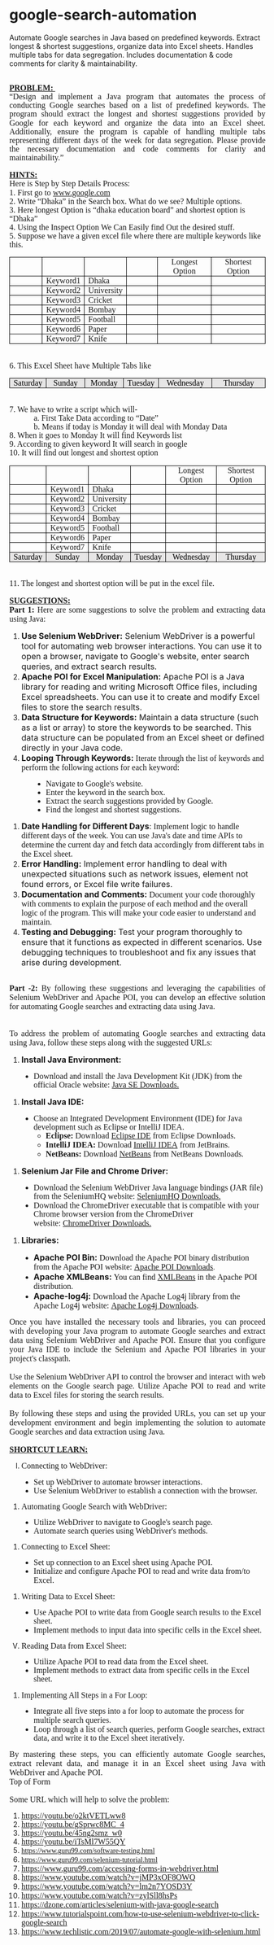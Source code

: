 # google-search-automation
Automate Google searches in Java based on predefined keywords. Extract longest &amp; shortest suggestions, organize data into Excel sheets. Handles multiple tabs for data segregation. Includes documentation &amp; code comments for clarity &amp; maintainability.

<p style='margin-top:0in;margin-right:0in;margin-bottom:0in;margin-left:0in;font-size:11.0pt;font-family:"Calibri",sans-serif;'><span style='font-size:16px;line-height:107%;font-family:"Times New Roman",serif;'>&nbsp;</span></p>
<p style='margin-top:0in;margin-right:0in;margin-bottom:0in;margin-left:0in;font-size:11.0pt;font-family:"Calibri",sans-serif;'><strong><u><span style='font-size:16px;line-height:107%;font-family:"Times New Roman",serif;'>PROBLEM:&nbsp;</span></u></strong></p>
<p style='margin-top:0in;margin-right:0in;margin-bottom:0in;margin-left:0in;font-size:11.0pt;font-family:"Calibri",sans-serif;text-align:justify;'><span style='font-size:16px;line-height:107%;font-family:"Times New Roman",serif;'>&ldquo;Design and implement a Java program that automates the process of conducting Google searches based on a list of predefined keywords. The program should extract the longest and shortest suggestions provided by Google for each keyword and organize the data into an Excel sheet. Additionally, ensure the program is capable of handling multiple tabs representing different days of the week for data segregation. Please provide the necessary documentation and code comments for clarity and maintainability.&rdquo;</span></p>
<p style='margin-top:0in;margin-right:0in;margin-bottom:0in;margin-left:0in;font-size:11.0pt;font-family:"Calibri",sans-serif;'><span style='font-size:16px;line-height:107%;font-family:"Times New Roman",serif;'>&nbsp;</span></p>
<p style='margin-top:0in;margin-right:0in;margin-bottom:0in;margin-left:0in;font-size:11.0pt;font-family:"Calibri",sans-serif;'><strong><u><span style='font-size:16px;line-height:107%;font-family:"Times New Roman",serif;'>HINTS:</span></u></strong></p>
<p style='margin-top:0in;margin-right:0in;margin-bottom:0in;margin-left:0in;font-size:11.0pt;font-family:"Calibri",sans-serif;'><span style='font-size:16px;line-height:107%;font-family:"Times New Roman",serif;'>Here is Step by Step Details Process:&nbsp;</span></p>
<p style='margin-top:0in;margin-right:0in;margin-bottom:0in;margin-left:0in;font-size:11.0pt;font-family:"Calibri",sans-serif;'><span style='font-size:16px;line-height:107%;font-family:"Times New Roman",serif;'>1. First go to&nbsp;</span><a href="http://www.google.com"><span style='font-size:16px;line-height:107%;font-family:"Times New Roman",serif;'>www.google.com</span></a><span style='font-size:16px;line-height:107%;font-family:"Times New Roman",serif;'>&nbsp;</span></p>
<p style='margin-top:0in;margin-right:0in;margin-bottom:0in;margin-left:0in;font-size:11.0pt;font-family:"Calibri",sans-serif;'><span style='font-size:16px;line-height:107%;font-family:"Times New Roman",serif;'>2. Write &ldquo;Dhaka&rdquo; in the Search box. What do we see? Multiple options.</span></p>
<p style='margin-top:0in;margin-right:0in;margin-bottom:0in;margin-left:0in;font-size:11.0pt;font-family:"Calibri",sans-serif;'><span style='font-size:16px;line-height:107%;font-family:"Times New Roman",serif;'>3. Here longest Option is &ldquo;dhaka education board&rdquo; and shortest option is &ldquo;Dhaka&rdquo;</span></p>
<p style='margin-top:0in;margin-right:0in;margin-bottom:0in;margin-left:0in;font-size:11.0pt;font-family:"Calibri",sans-serif;'><span style='font-size:16px;line-height:107%;font-family:"Times New Roman",serif;'>4. Using the Inspect Option We Can Easily find Out the desired stuff.&nbsp;</span></p>
<p style='margin-top:0in;margin-right:0in;margin-bottom:0in;margin-left:0in;font-size:11.0pt;font-family:"Calibri",sans-serif;'><span style='font-size:16px;line-height:107%;font-family:"Times New Roman",serif;'>5. Suppose we have a given excel file where there are multiple keywords like this.&nbsp;</span></p>
<table style="width:100.0%;border-collapse:collapse;border:none;">
    <tbody>
        <tr>
            <td style="width:13.38%;border:solid windowtext 1.0pt;padding:0in 5.4pt 0in 5.4pt;">
                <p style='margin-top:0in;margin-right:0in;margin-bottom:0in;margin-left:0in;font-size:11.0pt;font-family:"Calibri",sans-serif;line-height:normal;'><span style='font-size:16px;font-family:"Times New Roman",serif;'>&nbsp;</span></p>
            </td>
            <td style="width:15.38%;border:solid windowtext 1.0pt;border-left:  none;padding:0in 5.4pt 0in 5.4pt;">
                <p style='margin-top:0in;margin-right:0in;margin-bottom:0in;margin-left:0in;font-size:11.0pt;font-family:"Calibri",sans-serif;line-height:normal;'><span style='font-size:16px;font-family:"Times New Roman",serif;'>&nbsp;</span></p>
            </td>
            <td style="width:15.38%;border:solid windowtext 1.0pt;border-left:  none;padding:0in 5.4pt 0in 5.4pt;">
                <p style='margin-top:0in;margin-right:0in;margin-bottom:0in;margin-left:0in;font-size:11.0pt;font-family:"Calibri",sans-serif;line-height:normal;'><span style='font-size:16px;font-family:"Times New Roman",serif;'>&nbsp;</span></p>
            </td>
            <td style="width:12.76%;border:solid windowtext 1.0pt;border-left:  none;padding:0in 5.4pt 0in 5.4pt;">
                <p style='margin-top:0in;margin-right:0in;margin-bottom:0in;margin-left:0in;font-size:11.0pt;font-family:"Calibri",sans-serif;line-height:normal;'><span style='font-size:16px;font-family:"Times New Roman",serif;'>&nbsp;</span></p>
            </td>
            <td style="width:21.46%;border:solid windowtext 1.0pt;border-left:  none;padding:0in 5.4pt 0in 5.4pt;">
                <p style='margin-top:0in;margin-right:0in;margin-bottom:0in;margin-left:0in;font-size:11.0pt;font-family:"Calibri",sans-serif;text-align:center;line-height:normal;'><span style='font-size:16px;font-family:"Times New Roman",serif;'>Longest Option</span></p>
            </td>
            <td style="width:21.64%;border:solid windowtext 1.0pt;border-left:  none;padding:0in 5.4pt 0in 5.4pt;">
                <p style='margin-top:0in;margin-right:0in;margin-bottom:0in;margin-left:0in;font-size:11.0pt;font-family:"Calibri",sans-serif;text-align:center;line-height:normal;'><span style='font-size:16px;font-family:"Times New Roman",serif;'>Shortest Option</span></p>
            </td>
        </tr>
        <tr>
            <td style="width:13.38%;border:solid windowtext 1.0pt;border-top:  none;padding:0in 5.4pt 0in 5.4pt;">
                <p style='margin-top:0in;margin-right:0in;margin-bottom:0in;margin-left:0in;font-size:11.0pt;font-family:"Calibri",sans-serif;line-height:normal;'><span style='font-size:16px;font-family:"Times New Roman",serif;'>&nbsp;</span></p>
            </td>
            <td style="width:15.38%;border-top:none;border-left:none;border-bottom:solid windowtext 1.0pt;border-right:solid windowtext 1.0pt;padding:0in 5.4pt 0in 5.4pt;">
                <p style='margin-top:0in;margin-right:0in;margin-bottom:0in;margin-left:0in;font-size:11.0pt;font-family:"Calibri",sans-serif;line-height:normal;'><span style='font-size:16px;font-family:"Times New Roman",serif;'>Keyword1</span></p>
            </td>
            <td style="width:15.38%;border-top:none;border-left:none;border-bottom:solid windowtext 1.0pt;border-right:solid windowtext 1.0pt;padding:0in 5.4pt 0in 5.4pt;">
                <p style='margin-top:0in;margin-right:0in;margin-bottom:0in;margin-left:0in;font-size:11.0pt;font-family:"Calibri",sans-serif;line-height:normal;'><span style='font-size:16px;font-family:"Times New Roman",serif;'>Dhaka</span></p>
            </td>
            <td style="width:12.76%;border-top:none;border-left:none;border-bottom:solid windowtext 1.0pt;border-right:solid windowtext 1.0pt;padding:0in 5.4pt 0in 5.4pt;">
                <p style='margin-top:0in;margin-right:0in;margin-bottom:0in;margin-left:0in;font-size:11.0pt;font-family:"Calibri",sans-serif;line-height:normal;'><span style='font-size:16px;font-family:"Times New Roman",serif;'>&nbsp;</span></p>
            </td>
            <td style="width:21.46%;border-top:none;border-left:none;border-bottom:solid windowtext 1.0pt;border-right:solid windowtext 1.0pt;padding:0in 5.4pt 0in 5.4pt;">
                <p style='margin-top:0in;margin-right:0in;margin-bottom:0in;margin-left:0in;font-size:11.0pt;font-family:"Calibri",sans-serif;line-height:normal;'><span style='font-size:16px;font-family:"Times New Roman",serif;'>&nbsp;</span></p>
            </td>
            <td style="width:21.64%;border-top:none;border-left:none;border-bottom:solid windowtext 1.0pt;border-right:solid windowtext 1.0pt;padding:0in 5.4pt 0in 5.4pt;">
                <p style='margin-top:0in;margin-right:0in;margin-bottom:0in;margin-left:0in;font-size:11.0pt;font-family:"Calibri",sans-serif;line-height:normal;'><span style='font-size:16px;font-family:"Times New Roman",serif;'>&nbsp;</span></p>
            </td>
        </tr>
        <tr>
            <td style="width:13.38%;border:solid windowtext 1.0pt;border-top:  none;padding:0in 5.4pt 0in 5.4pt;">
                <p style='margin-top:0in;margin-right:0in;margin-bottom:0in;margin-left:0in;font-size:11.0pt;font-family:"Calibri",sans-serif;line-height:normal;'><span style='font-size:16px;font-family:"Times New Roman",serif;'>&nbsp;</span></p>
            </td>
            <td style="width:15.38%;border-top:none;border-left:none;border-bottom:solid windowtext 1.0pt;border-right:solid windowtext 1.0pt;padding:0in 5.4pt 0in 5.4pt;">
                <p style='margin-top:0in;margin-right:0in;margin-bottom:0in;margin-left:0in;font-size:11.0pt;font-family:"Calibri",sans-serif;line-height:normal;'><span style='font-size:16px;font-family:"Times New Roman",serif;'>Keyword2</span></p>
            </td>
            <td style="width:15.38%;border-top:none;border-left:none;border-bottom:solid windowtext 1.0pt;border-right:solid windowtext 1.0pt;padding:0in 5.4pt 0in 5.4pt;">
                <p style='margin-top:0in;margin-right:0in;margin-bottom:0in;margin-left:0in;font-size:11.0pt;font-family:"Calibri",sans-serif;line-height:normal;'><span style='font-size:16px;font-family:"Times New Roman",serif;'>University</span></p>
            </td>
            <td style="width:12.76%;border-top:none;border-left:none;border-bottom:solid windowtext 1.0pt;border-right:solid windowtext 1.0pt;padding:0in 5.4pt 0in 5.4pt;">
                <p style='margin-top:0in;margin-right:0in;margin-bottom:0in;margin-left:0in;font-size:11.0pt;font-family:"Calibri",sans-serif;line-height:normal;'><span style='font-size:16px;font-family:"Times New Roman",serif;'>&nbsp;</span></p>
            </td>
            <td style="width:21.46%;border-top:none;border-left:none;border-bottom:solid windowtext 1.0pt;border-right:solid windowtext 1.0pt;padding:0in 5.4pt 0in 5.4pt;">
                <p style='margin-top:0in;margin-right:0in;margin-bottom:0in;margin-left:0in;font-size:11.0pt;font-family:"Calibri",sans-serif;line-height:normal;'><span style='font-size:16px;font-family:"Times New Roman",serif;'>&nbsp;</span></p>
            </td>
            <td style="width:21.64%;border-top:none;border-left:none;border-bottom:solid windowtext 1.0pt;border-right:solid windowtext 1.0pt;padding:0in 5.4pt 0in 5.4pt;">
                <p style='margin-top:0in;margin-right:0in;margin-bottom:0in;margin-left:0in;font-size:11.0pt;font-family:"Calibri",sans-serif;line-height:normal;'><span style='font-size:16px;font-family:"Times New Roman",serif;'>&nbsp;</span></p>
            </td>
        </tr>
        <tr>
            <td style="width:13.38%;border:solid windowtext 1.0pt;border-top:  none;padding:0in 5.4pt 0in 5.4pt;">
                <p style='margin-top:0in;margin-right:0in;margin-bottom:0in;margin-left:0in;font-size:11.0pt;font-family:"Calibri",sans-serif;line-height:normal;'><span style='font-size:16px;font-family:"Times New Roman",serif;'>&nbsp;</span></p>
            </td>
            <td style="width:15.38%;border-top:none;border-left:none;border-bottom:solid windowtext 1.0pt;border-right:solid windowtext 1.0pt;padding:0in 5.4pt 0in 5.4pt;">
                <p style='margin-top:0in;margin-right:0in;margin-bottom:0in;margin-left:0in;font-size:11.0pt;font-family:"Calibri",sans-serif;line-height:normal;'><span style='font-size:16px;font-family:"Times New Roman",serif;'>Keyword3</span></p>
            </td>
            <td style="width:15.38%;border-top:none;border-left:none;border-bottom:solid windowtext 1.0pt;border-right:solid windowtext 1.0pt;padding:0in 5.4pt 0in 5.4pt;">
                <p style='margin-top:0in;margin-right:0in;margin-bottom:0in;margin-left:0in;font-size:11.0pt;font-family:"Calibri",sans-serif;line-height:normal;'><span style='font-size:16px;font-family:"Times New Roman",serif;'>Cricket</span></p>
            </td>
            <td style="width:12.76%;border-top:none;border-left:none;border-bottom:solid windowtext 1.0pt;border-right:solid windowtext 1.0pt;padding:0in 5.4pt 0in 5.4pt;">
                <p style='margin-top:0in;margin-right:0in;margin-bottom:0in;margin-left:0in;font-size:11.0pt;font-family:"Calibri",sans-serif;line-height:normal;'><span style='font-size:16px;font-family:"Times New Roman",serif;'>&nbsp;</span></p>
            </td>
            <td style="width:21.46%;border-top:none;border-left:none;border-bottom:solid windowtext 1.0pt;border-right:solid windowtext 1.0pt;padding:0in 5.4pt 0in 5.4pt;">
                <p style='margin-top:0in;margin-right:0in;margin-bottom:0in;margin-left:0in;font-size:11.0pt;font-family:"Calibri",sans-serif;line-height:normal;'><span style='font-size:16px;font-family:"Times New Roman",serif;'>&nbsp;</span></p>
            </td>
            <td style="width:21.64%;border-top:none;border-left:none;border-bottom:solid windowtext 1.0pt;border-right:solid windowtext 1.0pt;padding:0in 5.4pt 0in 5.4pt;">
                <p style='margin-top:0in;margin-right:0in;margin-bottom:0in;margin-left:0in;font-size:11.0pt;font-family:"Calibri",sans-serif;line-height:normal;'><span style='font-size:16px;font-family:"Times New Roman",serif;'>&nbsp;</span></p>
            </td>
        </tr>
        <tr>
            <td style="width:13.38%;border:solid windowtext 1.0pt;border-top:  none;padding:0in 5.4pt 0in 5.4pt;">
                <p style='margin-top:0in;margin-right:0in;margin-bottom:0in;margin-left:0in;font-size:11.0pt;font-family:"Calibri",sans-serif;line-height:normal;'><span style='font-size:16px;font-family:"Times New Roman",serif;'>&nbsp;</span></p>
            </td>
            <td style="width:15.38%;border-top:none;border-left:none;border-bottom:solid windowtext 1.0pt;border-right:solid windowtext 1.0pt;padding:0in 5.4pt 0in 5.4pt;">
                <p style='margin-top:0in;margin-right:0in;margin-bottom:0in;margin-left:0in;font-size:11.0pt;font-family:"Calibri",sans-serif;line-height:normal;'><span style='font-size:16px;font-family:"Times New Roman",serif;'>Keyword4</span></p>
            </td>
            <td style="width:15.38%;border-top:none;border-left:none;border-bottom:solid windowtext 1.0pt;border-right:solid windowtext 1.0pt;padding:0in 5.4pt 0in 5.4pt;">
                <p style='margin-top:0in;margin-right:0in;margin-bottom:0in;margin-left:0in;font-size:11.0pt;font-family:"Calibri",sans-serif;line-height:normal;'><span style='font-size:16px;font-family:"Times New Roman",serif;'>Bombay</span></p>
            </td>
            <td style="width:12.76%;border-top:none;border-left:none;border-bottom:solid windowtext 1.0pt;border-right:solid windowtext 1.0pt;padding:0in 5.4pt 0in 5.4pt;">
                <p style='margin-top:0in;margin-right:0in;margin-bottom:0in;margin-left:0in;font-size:11.0pt;font-family:"Calibri",sans-serif;line-height:normal;'><span style='font-size:16px;font-family:"Times New Roman",serif;'>&nbsp;</span></p>
            </td>
            <td style="width:21.46%;border-top:none;border-left:none;border-bottom:solid windowtext 1.0pt;border-right:solid windowtext 1.0pt;padding:0in 5.4pt 0in 5.4pt;">
                <p style='margin-top:0in;margin-right:0in;margin-bottom:0in;margin-left:0in;font-size:11.0pt;font-family:"Calibri",sans-serif;line-height:normal;'><span style='font-size:16px;font-family:"Times New Roman",serif;'>&nbsp;</span></p>
            </td>
            <td style="width:21.64%;border-top:none;border-left:none;border-bottom:solid windowtext 1.0pt;border-right:solid windowtext 1.0pt;padding:0in 5.4pt 0in 5.4pt;">
                <p style='margin-top:0in;margin-right:0in;margin-bottom:0in;margin-left:0in;font-size:11.0pt;font-family:"Calibri",sans-serif;line-height:normal;'><span style='font-size:16px;font-family:"Times New Roman",serif;'>&nbsp;</span></p>
            </td>
        </tr>
        <tr>
            <td style="width:13.38%;border:solid windowtext 1.0pt;border-top:  none;padding:0in 5.4pt 0in 5.4pt;">
                <p style='margin-top:0in;margin-right:0in;margin-bottom:0in;margin-left:0in;font-size:11.0pt;font-family:"Calibri",sans-serif;line-height:normal;'><span style='font-size:16px;font-family:"Times New Roman",serif;'>&nbsp;</span></p>
            </td>
            <td style="width:15.38%;border-top:none;border-left:none;border-bottom:solid windowtext 1.0pt;border-right:solid windowtext 1.0pt;padding:0in 5.4pt 0in 5.4pt;">
                <p style='margin-top:0in;margin-right:0in;margin-bottom:0in;margin-left:0in;font-size:11.0pt;font-family:"Calibri",sans-serif;line-height:normal;'><span style='font-size:16px;font-family:"Times New Roman",serif;'>Keyword5</span></p>
            </td>
            <td style="width:15.38%;border-top:none;border-left:none;border-bottom:solid windowtext 1.0pt;border-right:solid windowtext 1.0pt;padding:0in 5.4pt 0in 5.4pt;">
                <p style='margin-top:0in;margin-right:0in;margin-bottom:0in;margin-left:0in;font-size:11.0pt;font-family:"Calibri",sans-serif;line-height:normal;'><span style='font-size:16px;font-family:"Times New Roman",serif;'>Football</span></p>
            </td>
            <td style="width:12.76%;border-top:none;border-left:none;border-bottom:solid windowtext 1.0pt;border-right:solid windowtext 1.0pt;padding:0in 5.4pt 0in 5.4pt;">
                <p style='margin-top:0in;margin-right:0in;margin-bottom:0in;margin-left:0in;font-size:11.0pt;font-family:"Calibri",sans-serif;line-height:normal;'><span style='font-size:16px;font-family:"Times New Roman",serif;'>&nbsp;</span></p>
            </td>
            <td style="width:21.46%;border-top:none;border-left:none;border-bottom:solid windowtext 1.0pt;border-right:solid windowtext 1.0pt;padding:0in 5.4pt 0in 5.4pt;">
                <p style='margin-top:0in;margin-right:0in;margin-bottom:0in;margin-left:0in;font-size:11.0pt;font-family:"Calibri",sans-serif;line-height:normal;'><span style='font-size:16px;font-family:"Times New Roman",serif;'>&nbsp;</span></p>
            </td>
            <td style="width:21.64%;border-top:none;border-left:none;border-bottom:solid windowtext 1.0pt;border-right:solid windowtext 1.0pt;padding:0in 5.4pt 0in 5.4pt;">
                <p style='margin-top:0in;margin-right:0in;margin-bottom:0in;margin-left:0in;font-size:11.0pt;font-family:"Calibri",sans-serif;line-height:normal;'><span style='font-size:16px;font-family:"Times New Roman",serif;'>&nbsp;</span></p>
            </td>
        </tr>
        <tr>
            <td style="width:13.38%;border:solid windowtext 1.0pt;border-top:  none;padding:0in 5.4pt 0in 5.4pt;">
                <p style='margin-top:0in;margin-right:0in;margin-bottom:0in;margin-left:0in;font-size:11.0pt;font-family:"Calibri",sans-serif;line-height:normal;'><span style='font-size:16px;font-family:"Times New Roman",serif;'>&nbsp;</span></p>
            </td>
            <td style="width:15.38%;border-top:none;border-left:none;border-bottom:solid windowtext 1.0pt;border-right:solid windowtext 1.0pt;padding:0in 5.4pt 0in 5.4pt;">
                <p style='margin-top:0in;margin-right:0in;margin-bottom:0in;margin-left:0in;font-size:11.0pt;font-family:"Calibri",sans-serif;line-height:normal;'><span style='font-size:16px;font-family:"Times New Roman",serif;'>Keyword6</span></p>
            </td>
            <td style="width:15.38%;border-top:none;border-left:none;border-bottom:solid windowtext 1.0pt;border-right:solid windowtext 1.0pt;padding:0in 5.4pt 0in 5.4pt;">
                <p style='margin-top:0in;margin-right:0in;margin-bottom:0in;margin-left:0in;font-size:11.0pt;font-family:"Calibri",sans-serif;line-height:normal;'><span style='font-size:16px;font-family:"Times New Roman",serif;'>Paper</span></p>
            </td>
            <td style="width:12.76%;border-top:none;border-left:none;border-bottom:solid windowtext 1.0pt;border-right:solid windowtext 1.0pt;padding:0in 5.4pt 0in 5.4pt;">
                <p style='margin-top:0in;margin-right:0in;margin-bottom:0in;margin-left:0in;font-size:11.0pt;font-family:"Calibri",sans-serif;line-height:normal;'><span style='font-size:16px;font-family:"Times New Roman",serif;'>&nbsp;</span></p>
            </td>
            <td style="width:21.46%;border-top:none;border-left:none;border-bottom:solid windowtext 1.0pt;border-right:solid windowtext 1.0pt;padding:0in 5.4pt 0in 5.4pt;">
                <p style='margin-top:0in;margin-right:0in;margin-bottom:0in;margin-left:0in;font-size:11.0pt;font-family:"Calibri",sans-serif;line-height:normal;'><span style='font-size:16px;font-family:"Times New Roman",serif;'>&nbsp;</span></p>
            </td>
            <td style="width:21.64%;border-top:none;border-left:none;border-bottom:solid windowtext 1.0pt;border-right:solid windowtext 1.0pt;padding:0in 5.4pt 0in 5.4pt;">
                <p style='margin-top:0in;margin-right:0in;margin-bottom:0in;margin-left:0in;font-size:11.0pt;font-family:"Calibri",sans-serif;line-height:normal;'><span style='font-size:16px;font-family:"Times New Roman",serif;'>&nbsp;</span></p>
            </td>
        </tr>
        <tr>
            <td style="width:13.38%;border:solid windowtext 1.0pt;border-top:  none;padding:0in 5.4pt 0in 5.4pt;">
                <p style='margin-top:0in;margin-right:0in;margin-bottom:0in;margin-left:0in;font-size:11.0pt;font-family:"Calibri",sans-serif;line-height:normal;'><span style='font-size:16px;font-family:"Times New Roman",serif;'>&nbsp;</span></p>
            </td>
            <td style="width:15.38%;border-top:none;border-left:none;border-bottom:solid windowtext 1.0pt;border-right:solid windowtext 1.0pt;padding:0in 5.4pt 0in 5.4pt;">
                <p style='margin-top:0in;margin-right:0in;margin-bottom:0in;margin-left:0in;font-size:11.0pt;font-family:"Calibri",sans-serif;line-height:normal;'><span style='font-size:16px;font-family:"Times New Roman",serif;'>Keyword7</span></p>
            </td>
            <td style="width:15.38%;border-top:none;border-left:none;border-bottom:solid windowtext 1.0pt;border-right:solid windowtext 1.0pt;padding:0in 5.4pt 0in 5.4pt;">
                <p style='margin-top:0in;margin-right:0in;margin-bottom:0in;margin-left:0in;font-size:11.0pt;font-family:"Calibri",sans-serif;line-height:normal;'><span style='font-size:16px;font-family:"Times New Roman",serif;'>Knife</span></p>
            </td>
            <td style="width:12.76%;border-top:none;border-left:none;border-bottom:solid windowtext 1.0pt;border-right:solid windowtext 1.0pt;padding:0in 5.4pt 0in 5.4pt;">
                <p style='margin-top:0in;margin-right:0in;margin-bottom:0in;margin-left:0in;font-size:11.0pt;font-family:"Calibri",sans-serif;line-height:normal;'><span style='font-size:16px;font-family:"Times New Roman",serif;'>&nbsp;</span></p>
            </td>
            <td style="width:21.46%;border-top:none;border-left:none;border-bottom:solid windowtext 1.0pt;border-right:solid windowtext 1.0pt;padding:0in 5.4pt 0in 5.4pt;">
                <p style='margin-top:0in;margin-right:0in;margin-bottom:0in;margin-left:0in;font-size:11.0pt;font-family:"Calibri",sans-serif;line-height:normal;'><span style='font-size:16px;font-family:"Times New Roman",serif;'>&nbsp;</span></p>
            </td>
            <td style="width:21.64%;border-top:none;border-left:none;border-bottom:solid windowtext 1.0pt;border-right:solid windowtext 1.0pt;padding:0in 5.4pt 0in 5.4pt;">
                <p style='margin-top:0in;margin-right:0in;margin-bottom:0in;margin-left:0in;font-size:11.0pt;font-family:"Calibri",sans-serif;line-height:normal;'><span style='font-size:16px;font-family:"Times New Roman",serif;'>&nbsp;</span></p>
            </td>
        </tr>
    </tbody>
</table>
<p style='margin-top:0in;margin-right:0in;margin-bottom:0in;margin-left:0in;font-size:11.0pt;font-family:"Calibri",sans-serif;'><span style='font-size:16px;line-height:107%;font-family:"Times New Roman",serif;'>&nbsp;</span></p>
<p style='margin-top:0in;margin-right:0in;margin-bottom:0in;margin-left:0in;font-size:11.0pt;font-family:"Calibri",sans-serif;'><span style='font-size:16px;line-height:107%;font-family:"Times New Roman",serif;'>6. This Excel Sheet have Multiple Tabs like</span></p>
<table style="width:100.0%;border-collapse:collapse;border:none;">
    <tbody>
        <tr>
            <td style="width:13.38%;border:solid windowtext 1.0pt;background:#E7E6E6;padding:0in 5.4pt 0in 5.4pt;">
                <p style='margin-top:0in;margin-right:0in;margin-bottom:0in;margin-left:0in;font-size:11.0pt;font-family:"Calibri",sans-serif;text-align:center;line-height:normal;'><span style='font-size:16px;font-family:"Times New Roman",serif;color:black;'>Saturday</span></p>
            </td>
            <td style="width:15.38%;border:solid windowtext 1.0pt;border-left:  none;background:#E7E6E6;padding:0in 5.4pt 0in 5.4pt;">
                <p style='margin-top:0in;margin-right:0in;margin-bottom:0in;margin-left:0in;font-size:11.0pt;font-family:"Calibri",sans-serif;text-align:center;line-height:normal;'><span style='font-size:16px;font-family:"Times New Roman",serif;color:black;'>Sunday</span></p>
            </td>
            <td style="width:15.38%;border:solid windowtext 1.0pt;border-left:  none;background:#E7E6E6;padding:0in 5.4pt 0in 5.4pt;">
                <p style='margin-top:0in;margin-right:0in;margin-bottom:0in;margin-left:0in;font-size:11.0pt;font-family:"Calibri",sans-serif;text-align:center;line-height:normal;'><span style='font-size:16px;font-family:"Times New Roman",serif;color:black;'>Monday</span></p>
            </td>
            <td style="width:12.76%;border:solid windowtext 1.0pt;border-left:  none;background:#E7E6E6;padding:0in 5.4pt 0in 5.4pt;">
                <p style='margin-top:0in;margin-right:0in;margin-bottom:0in;margin-left:0in;font-size:11.0pt;font-family:"Calibri",sans-serif;text-align:center;line-height:normal;'><span style='font-size:16px;font-family:"Times New Roman",serif;color:black;'>Tuesday</span></p>
            </td>
            <td style="width:21.46%;border:solid windowtext 1.0pt;border-left:  none;background:#E7E6E6;padding:0in 5.4pt 0in 5.4pt;">
                <p style='margin-top:0in;margin-right:0in;margin-bottom:0in;margin-left:0in;font-size:11.0pt;font-family:"Calibri",sans-serif;text-align:center;line-height:normal;'><span style='font-size:16px;font-family:"Times New Roman",serif;color:black;'>Wednesday</span></p>
            </td>
            <td style="width:21.64%;border:solid windowtext 1.0pt;border-left:  none;background:#E7E6E6;padding:0in 5.4pt 0in 5.4pt;">
                <p style='margin-top:0in;margin-right:0in;margin-bottom:0in;margin-left:0in;font-size:11.0pt;font-family:"Calibri",sans-serif;text-align:center;line-height:normal;'><span style='font-size:16px;font-family:"Times New Roman",serif;color:black;'>Thursday</span></p>
            </td>
        </tr>
    </tbody>
</table>
<p style='margin-top:0in;margin-right:0in;margin-bottom:0in;margin-left:0in;font-size:11.0pt;font-family:"Calibri",sans-serif;'><span style='font-size:16px;line-height:107%;font-family:"Times New Roman",serif;'>&nbsp;</span></p>
<p style='margin-top:0in;margin-right:0in;margin-bottom:0in;margin-left:0in;font-size:11.0pt;font-family:"Calibri",sans-serif;'><span style='font-size:16px;line-height:107%;font-family:"Times New Roman",serif;'>7. We have to write a script which will-</span></p>
<p style='margin-top:0in;margin-right:0in;margin-bottom:0in;margin-left:.5in;font-size:11.0pt;font-family:"Calibri",sans-serif;'><span style='font-size:16px;line-height:107%;font-family:"Times New Roman",serif;'>a. First Take Data according to &ldquo;Date&rdquo;&nbsp;</span></p>
<p style='margin-top:0in;margin-right:0in;margin-bottom:0in;margin-left:.5in;font-size:11.0pt;font-family:"Calibri",sans-serif;'><span style='font-size:16px;line-height:107%;font-family:"Times New Roman",serif;'>b. Means if today is Monday it will deal with Monday Data&nbsp;</span></p>
<p style='margin-top:0in;margin-right:0in;margin-bottom:0in;margin-left:0in;font-size:11.0pt;font-family:"Calibri",sans-serif;'><span style='font-size:16px;line-height:107%;font-family:"Times New Roman",serif;'>8. When it goes to Monday It will find Keywords list</span></p>
<p style='margin-top:0in;margin-right:0in;margin-bottom:0in;margin-left:0in;font-size:11.0pt;font-family:"Calibri",sans-serif;'><span style='font-size:16px;line-height:107%;font-family:"Times New Roman",serif;'>9. According to given keyword It will search in google</span></p>
<p style='margin-top:0in;margin-right:0in;margin-bottom:0in;margin-left:0in;font-size:11.0pt;font-family:"Calibri",sans-serif;'><span style='font-size:16px;line-height:107%;font-family:"Times New Roman",serif;'>10. It will find out longest and shortest option</span></p>
<table style="width:100.0%;border-collapse:collapse;border:none;">
    <tbody>
        <tr>
            <td style="width:13.38%;border:solid windowtext 1.0pt;padding:0in 5.4pt 0in 5.4pt;">
                <p style='margin-top:0in;margin-right:0in;margin-bottom:0in;margin-left:0in;font-size:11.0pt;font-family:"Calibri",sans-serif;line-height:normal;'><span style='font-size:16px;font-family:"Times New Roman",serif;'>&nbsp;</span></p>
            </td>
            <td style="width:15.38%;border:solid windowtext 1.0pt;border-left:  none;padding:0in 5.4pt 0in 5.4pt;">
                <p style='margin-top:0in;margin-right:0in;margin-bottom:0in;margin-left:0in;font-size:11.0pt;font-family:"Calibri",sans-serif;line-height:normal;'><span style='font-size:16px;font-family:"Times New Roman",serif;'>&nbsp;</span></p>
            </td>
            <td style="width:15.38%;border:solid windowtext 1.0pt;border-left:  none;padding:0in 5.4pt 0in 5.4pt;">
                <p style='margin-top:0in;margin-right:0in;margin-bottom:0in;margin-left:0in;font-size:11.0pt;font-family:"Calibri",sans-serif;line-height:normal;'><span style='font-size:16px;font-family:"Times New Roman",serif;'>&nbsp;</span></p>
            </td>
            <td style="width:12.76%;border:solid windowtext 1.0pt;border-left:  none;padding:0in 5.4pt 0in 5.4pt;">
                <p style='margin-top:0in;margin-right:0in;margin-bottom:0in;margin-left:0in;font-size:11.0pt;font-family:"Calibri",sans-serif;line-height:normal;'><span style='font-size:16px;font-family:"Times New Roman",serif;'>&nbsp;</span></p>
            </td>
            <td style="width:21.46%;border:solid windowtext 1.0pt;border-left:  none;padding:0in 5.4pt 0in 5.4pt;">
                <p style='margin-top:0in;margin-right:0in;margin-bottom:0in;margin-left:0in;font-size:11.0pt;font-family:"Calibri",sans-serif;text-align:center;line-height:normal;'><span style='font-size:16px;font-family:"Times New Roman",serif;'>Longest Option</span></p>
            </td>
            <td style="width:21.64%;border:solid windowtext 1.0pt;border-left:  none;padding:0in 5.4pt 0in 5.4pt;">
                <p style='margin-top:0in;margin-right:0in;margin-bottom:0in;margin-left:0in;font-size:11.0pt;font-family:"Calibri",sans-serif;text-align:center;line-height:normal;'><span style='font-size:16px;font-family:"Times New Roman",serif;'>Shortest Option</span></p>
            </td>
        </tr>
        <tr>
            <td style="width:13.38%;border:solid windowtext 1.0pt;border-top:  none;padding:0in 5.4pt 0in 5.4pt;">
                <p style='margin-top:0in;margin-right:0in;margin-bottom:0in;margin-left:0in;font-size:11.0pt;font-family:"Calibri",sans-serif;line-height:normal;'><span style='font-size:16px;font-family:"Times New Roman",serif;'>&nbsp;</span></p>
            </td>
            <td style="width:15.38%;border-top:none;border-left:none;border-bottom:solid windowtext 1.0pt;border-right:solid windowtext 1.0pt;padding:0in 5.4pt 0in 5.4pt;">
                <p style='margin-top:0in;margin-right:0in;margin-bottom:0in;margin-left:0in;font-size:11.0pt;font-family:"Calibri",sans-serif;line-height:normal;'><span style='font-size:16px;font-family:"Times New Roman",serif;'>Keyword1</span></p>
            </td>
            <td style="width:15.38%;border-top:none;border-left:none;border-bottom:solid windowtext 1.0pt;border-right:solid windowtext 1.0pt;padding:0in 5.4pt 0in 5.4pt;">
                <p style='margin-top:0in;margin-right:0in;margin-bottom:0in;margin-left:0in;font-size:11.0pt;font-family:"Calibri",sans-serif;line-height:normal;'><span style='font-size:16px;font-family:"Times New Roman",serif;'>Dhaka</span></p>
            </td>
            <td style="width:12.76%;border-top:none;border-left:none;border-bottom:solid windowtext 1.0pt;border-right:solid windowtext 1.0pt;padding:0in 5.4pt 0in 5.4pt;">
                <p style='margin-top:0in;margin-right:0in;margin-bottom:0in;margin-left:0in;font-size:11.0pt;font-family:"Calibri",sans-serif;line-height:normal;'><span style='font-size:16px;font-family:"Times New Roman",serif;'>&nbsp;</span></p>
            </td>
            <td style="width:21.46%;border-top:none;border-left:none;border-bottom:solid windowtext 1.0pt;border-right:solid windowtext 1.0pt;padding:0in 5.4pt 0in 5.4pt;">
                <p style='margin-top:0in;margin-right:0in;margin-bottom:0in;margin-left:0in;font-size:11.0pt;font-family:"Calibri",sans-serif;line-height:normal;'><span style='font-size:16px;font-family:"Times New Roman",serif;'>&nbsp;</span></p>
            </td>
            <td style="width:21.64%;border-top:none;border-left:none;border-bottom:solid windowtext 1.0pt;border-right:solid windowtext 1.0pt;padding:0in 5.4pt 0in 5.4pt;">
                <p style='margin-top:0in;margin-right:0in;margin-bottom:0in;margin-left:0in;font-size:11.0pt;font-family:"Calibri",sans-serif;line-height:normal;'><span style='font-size:16px;font-family:"Times New Roman",serif;'>&nbsp;</span></p>
            </td>
        </tr>
        <tr>
            <td style="width:13.38%;border:solid windowtext 1.0pt;border-top:  none;padding:0in 5.4pt 0in 5.4pt;">
                <p style='margin-top:0in;margin-right:0in;margin-bottom:0in;margin-left:0in;font-size:11.0pt;font-family:"Calibri",sans-serif;line-height:normal;'><span style='font-size:16px;font-family:"Times New Roman",serif;'>&nbsp;</span></p>
            </td>
            <td style="width:15.38%;border-top:none;border-left:none;border-bottom:solid windowtext 1.0pt;border-right:solid windowtext 1.0pt;padding:0in 5.4pt 0in 5.4pt;">
                <p style='margin-top:0in;margin-right:0in;margin-bottom:0in;margin-left:0in;font-size:11.0pt;font-family:"Calibri",sans-serif;line-height:normal;'><span style='font-size:16px;font-family:"Times New Roman",serif;'>Keyword2</span></p>
            </td>
            <td style="width:15.38%;border-top:none;border-left:none;border-bottom:solid windowtext 1.0pt;border-right:solid windowtext 1.0pt;padding:0in 5.4pt 0in 5.4pt;">
                <p style='margin-top:0in;margin-right:0in;margin-bottom:0in;margin-left:0in;font-size:11.0pt;font-family:"Calibri",sans-serif;line-height:normal;'><span style='font-size:16px;font-family:"Times New Roman",serif;'>University</span></p>
            </td>
            <td style="width:12.76%;border-top:none;border-left:none;border-bottom:solid windowtext 1.0pt;border-right:solid windowtext 1.0pt;padding:0in 5.4pt 0in 5.4pt;">
                <p style='margin-top:0in;margin-right:0in;margin-bottom:0in;margin-left:0in;font-size:11.0pt;font-family:"Calibri",sans-serif;line-height:normal;'><span style='font-size:16px;font-family:"Times New Roman",serif;'>&nbsp;</span></p>
            </td>
            <td style="width:21.46%;border-top:none;border-left:none;border-bottom:solid windowtext 1.0pt;border-right:solid windowtext 1.0pt;padding:0in 5.4pt 0in 5.4pt;">
                <p style='margin-top:0in;margin-right:0in;margin-bottom:0in;margin-left:0in;font-size:11.0pt;font-family:"Calibri",sans-serif;line-height:normal;'><span style='font-size:16px;font-family:"Times New Roman",serif;'>&nbsp;</span></p>
            </td>
            <td style="width:21.64%;border-top:none;border-left:none;border-bottom:solid windowtext 1.0pt;border-right:solid windowtext 1.0pt;padding:0in 5.4pt 0in 5.4pt;">
                <p style='margin-top:0in;margin-right:0in;margin-bottom:0in;margin-left:0in;font-size:11.0pt;font-family:"Calibri",sans-serif;line-height:normal;'><span style='font-size:16px;font-family:"Times New Roman",serif;'>&nbsp;</span></p>
            </td>
        </tr>
        <tr>
            <td style="width:13.38%;border:solid windowtext 1.0pt;border-top:  none;padding:0in 5.4pt 0in 5.4pt;">
                <p style='margin-top:0in;margin-right:0in;margin-bottom:0in;margin-left:0in;font-size:11.0pt;font-family:"Calibri",sans-serif;line-height:normal;'><span style='font-size:16px;font-family:"Times New Roman",serif;'>&nbsp;</span></p>
            </td>
            <td style="width:15.38%;border-top:none;border-left:none;border-bottom:solid windowtext 1.0pt;border-right:solid windowtext 1.0pt;padding:0in 5.4pt 0in 5.4pt;">
                <p style='margin-top:0in;margin-right:0in;margin-bottom:0in;margin-left:0in;font-size:11.0pt;font-family:"Calibri",sans-serif;line-height:normal;'><span style='font-size:16px;font-family:"Times New Roman",serif;'>Keyword3</span></p>
            </td>
            <td style="width:15.38%;border-top:none;border-left:none;border-bottom:solid windowtext 1.0pt;border-right:solid windowtext 1.0pt;padding:0in 5.4pt 0in 5.4pt;">
                <p style='margin-top:0in;margin-right:0in;margin-bottom:0in;margin-left:0in;font-size:11.0pt;font-family:"Calibri",sans-serif;line-height:normal;'><span style='font-size:16px;font-family:"Times New Roman",serif;'>Cricket</span></p>
            </td>
            <td style="width:12.76%;border-top:none;border-left:none;border-bottom:solid windowtext 1.0pt;border-right:solid windowtext 1.0pt;padding:0in 5.4pt 0in 5.4pt;">
                <p style='margin-top:0in;margin-right:0in;margin-bottom:0in;margin-left:0in;font-size:11.0pt;font-family:"Calibri",sans-serif;line-height:normal;'><span style='font-size:16px;font-family:"Times New Roman",serif;'>&nbsp;</span></p>
            </td>
            <td style="width:21.46%;border-top:none;border-left:none;border-bottom:solid windowtext 1.0pt;border-right:solid windowtext 1.0pt;padding:0in 5.4pt 0in 5.4pt;">
                <p style='margin-top:0in;margin-right:0in;margin-bottom:0in;margin-left:0in;font-size:11.0pt;font-family:"Calibri",sans-serif;line-height:normal;'><span style='font-size:16px;font-family:"Times New Roman",serif;'>&nbsp;</span></p>
            </td>
            <td style="width:21.64%;border-top:none;border-left:none;border-bottom:solid windowtext 1.0pt;border-right:solid windowtext 1.0pt;padding:0in 5.4pt 0in 5.4pt;">
                <p style='margin-top:0in;margin-right:0in;margin-bottom:0in;margin-left:0in;font-size:11.0pt;font-family:"Calibri",sans-serif;line-height:normal;'><span style='font-size:16px;font-family:"Times New Roman",serif;'>&nbsp;</span></p>
            </td>
        </tr>
        <tr>
            <td style="width:13.38%;border:solid windowtext 1.0pt;border-top:  none;padding:0in 5.4pt 0in 5.4pt;">
                <p style='margin-top:0in;margin-right:0in;margin-bottom:0in;margin-left:0in;font-size:11.0pt;font-family:"Calibri",sans-serif;line-height:normal;'><span style='font-size:16px;font-family:"Times New Roman",serif;'>&nbsp;</span></p>
            </td>
            <td style="width:15.38%;border-top:none;border-left:none;border-bottom:solid windowtext 1.0pt;border-right:solid windowtext 1.0pt;padding:0in 5.4pt 0in 5.4pt;">
                <p style='margin-top:0in;margin-right:0in;margin-bottom:0in;margin-left:0in;font-size:11.0pt;font-family:"Calibri",sans-serif;line-height:normal;'><span style='font-size:16px;font-family:"Times New Roman",serif;'>Keyword4</span></p>
            </td>
            <td style="width:15.38%;border-top:none;border-left:none;border-bottom:solid windowtext 1.0pt;border-right:solid windowtext 1.0pt;padding:0in 5.4pt 0in 5.4pt;">
                <p style='margin-top:0in;margin-right:0in;margin-bottom:0in;margin-left:0in;font-size:11.0pt;font-family:"Calibri",sans-serif;line-height:normal;'><span style='font-size:16px;font-family:"Times New Roman",serif;'>Bombay</span></p>
            </td>
            <td style="width:12.76%;border-top:none;border-left:none;border-bottom:solid windowtext 1.0pt;border-right:solid windowtext 1.0pt;padding:0in 5.4pt 0in 5.4pt;">
                <p style='margin-top:0in;margin-right:0in;margin-bottom:0in;margin-left:0in;font-size:11.0pt;font-family:"Calibri",sans-serif;line-height:normal;'><span style='font-size:16px;font-family:"Times New Roman",serif;'>&nbsp;</span></p>
            </td>
            <td style="width:21.46%;border-top:none;border-left:none;border-bottom:solid windowtext 1.0pt;border-right:solid windowtext 1.0pt;padding:0in 5.4pt 0in 5.4pt;">
                <p style='margin-top:0in;margin-right:0in;margin-bottom:0in;margin-left:0in;font-size:11.0pt;font-family:"Calibri",sans-serif;line-height:normal;'><span style='font-size:16px;font-family:"Times New Roman",serif;'>&nbsp;</span></p>
            </td>
            <td style="width:21.64%;border-top:none;border-left:none;border-bottom:solid windowtext 1.0pt;border-right:solid windowtext 1.0pt;padding:0in 5.4pt 0in 5.4pt;">
                <p style='margin-top:0in;margin-right:0in;margin-bottom:0in;margin-left:0in;font-size:11.0pt;font-family:"Calibri",sans-serif;line-height:normal;'><span style='font-size:16px;font-family:"Times New Roman",serif;'>&nbsp;</span></p>
            </td>
        </tr>
        <tr>
            <td style="width:13.38%;border:solid windowtext 1.0pt;border-top:  none;padding:0in 5.4pt 0in 5.4pt;">
                <p style='margin-top:0in;margin-right:0in;margin-bottom:0in;margin-left:0in;font-size:11.0pt;font-family:"Calibri",sans-serif;line-height:normal;'><span style='font-size:16px;font-family:"Times New Roman",serif;'>&nbsp;</span></p>
            </td>
            <td style="width:15.38%;border-top:none;border-left:none;border-bottom:solid windowtext 1.0pt;border-right:solid windowtext 1.0pt;padding:0in 5.4pt 0in 5.4pt;">
                <p style='margin-top:0in;margin-right:0in;margin-bottom:0in;margin-left:0in;font-size:11.0pt;font-family:"Calibri",sans-serif;line-height:normal;'><span style='font-size:16px;font-family:"Times New Roman",serif;'>Keyword5</span></p>
            </td>
            <td style="width:15.38%;border-top:none;border-left:none;border-bottom:solid windowtext 1.0pt;border-right:solid windowtext 1.0pt;padding:0in 5.4pt 0in 5.4pt;">
                <p style='margin-top:0in;margin-right:0in;margin-bottom:0in;margin-left:0in;font-size:11.0pt;font-family:"Calibri",sans-serif;line-height:normal;'><span style='font-size:16px;font-family:"Times New Roman",serif;'>Football</span></p>
            </td>
            <td style="width:12.76%;border-top:none;border-left:none;border-bottom:solid windowtext 1.0pt;border-right:solid windowtext 1.0pt;padding:0in 5.4pt 0in 5.4pt;">
                <p style='margin-top:0in;margin-right:0in;margin-bottom:0in;margin-left:0in;font-size:11.0pt;font-family:"Calibri",sans-serif;line-height:normal;'><span style='font-size:16px;font-family:"Times New Roman",serif;'>&nbsp;</span></p>
            </td>
            <td style="width:21.46%;border-top:none;border-left:none;border-bottom:solid windowtext 1.0pt;border-right:solid windowtext 1.0pt;padding:0in 5.4pt 0in 5.4pt;">
                <p style='margin-top:0in;margin-right:0in;margin-bottom:0in;margin-left:0in;font-size:11.0pt;font-family:"Calibri",sans-serif;line-height:normal;'><span style='font-size:16px;font-family:"Times New Roman",serif;'>&nbsp;</span></p>
            </td>
            <td style="width:21.64%;border-top:none;border-left:none;border-bottom:solid windowtext 1.0pt;border-right:solid windowtext 1.0pt;padding:0in 5.4pt 0in 5.4pt;">
                <p style='margin-top:0in;margin-right:0in;margin-bottom:0in;margin-left:0in;font-size:11.0pt;font-family:"Calibri",sans-serif;line-height:normal;'><span style='font-size:16px;font-family:"Times New Roman",serif;'>&nbsp;</span></p>
            </td>
        </tr>
        <tr>
            <td style="width:13.38%;border:solid windowtext 1.0pt;border-top:  none;padding:0in 5.4pt 0in 5.4pt;">
                <p style='margin-top:0in;margin-right:0in;margin-bottom:0in;margin-left:0in;font-size:11.0pt;font-family:"Calibri",sans-serif;line-height:normal;'><span style='font-size:16px;font-family:"Times New Roman",serif;'>&nbsp;</span></p>
            </td>
            <td style="width:15.38%;border-top:none;border-left:none;border-bottom:solid windowtext 1.0pt;border-right:solid windowtext 1.0pt;padding:0in 5.4pt 0in 5.4pt;">
                <p style='margin-top:0in;margin-right:0in;margin-bottom:0in;margin-left:0in;font-size:11.0pt;font-family:"Calibri",sans-serif;line-height:normal;'><span style='font-size:16px;font-family:"Times New Roman",serif;'>Keyword6</span></p>
            </td>
            <td style="width:15.38%;border-top:none;border-left:none;border-bottom:solid windowtext 1.0pt;border-right:solid windowtext 1.0pt;padding:0in 5.4pt 0in 5.4pt;">
                <p style='margin-top:0in;margin-right:0in;margin-bottom:0in;margin-left:0in;font-size:11.0pt;font-family:"Calibri",sans-serif;line-height:normal;'><span style='font-size:16px;font-family:"Times New Roman",serif;'>Paper</span></p>
            </td>
            <td style="width:12.76%;border-top:none;border-left:none;border-bottom:solid windowtext 1.0pt;border-right:solid windowtext 1.0pt;padding:0in 5.4pt 0in 5.4pt;">
                <p style='margin-top:0in;margin-right:0in;margin-bottom:0in;margin-left:0in;font-size:11.0pt;font-family:"Calibri",sans-serif;line-height:normal;'><span style='font-size:16px;font-family:"Times New Roman",serif;'>&nbsp;</span></p>
            </td>
            <td style="width:21.46%;border-top:none;border-left:none;border-bottom:solid windowtext 1.0pt;border-right:solid windowtext 1.0pt;padding:0in 5.4pt 0in 5.4pt;">
                <p style='margin-top:0in;margin-right:0in;margin-bottom:0in;margin-left:0in;font-size:11.0pt;font-family:"Calibri",sans-serif;line-height:normal;'><span style='font-size:16px;font-family:"Times New Roman",serif;'>&nbsp;</span></p>
            </td>
            <td style="width:21.64%;border-top:none;border-left:none;border-bottom:solid windowtext 1.0pt;border-right:solid windowtext 1.0pt;padding:0in 5.4pt 0in 5.4pt;">
                <p style='margin-top:0in;margin-right:0in;margin-bottom:0in;margin-left:0in;font-size:11.0pt;font-family:"Calibri",sans-serif;line-height:normal;'><span style='font-size:16px;font-family:"Times New Roman",serif;'>&nbsp;</span></p>
            </td>
        </tr>
        <tr>
            <td style="width:13.38%;border:solid windowtext 1.0pt;border-top:  none;padding:0in 5.4pt 0in 5.4pt;">
                <p style='margin-top:0in;margin-right:0in;margin-bottom:0in;margin-left:0in;font-size:11.0pt;font-family:"Calibri",sans-serif;line-height:normal;'><span style='font-size:16px;font-family:"Times New Roman",serif;'>&nbsp;</span></p>
            </td>
            <td style="width:15.38%;border-top:none;border-left:none;border-bottom:solid windowtext 1.0pt;border-right:solid windowtext 1.0pt;padding:0in 5.4pt 0in 5.4pt;">
                <p style='margin-top:0in;margin-right:0in;margin-bottom:0in;margin-left:0in;font-size:11.0pt;font-family:"Calibri",sans-serif;line-height:normal;'><span style='font-size:16px;font-family:"Times New Roman",serif;'>Keyword7</span></p>
            </td>
            <td style="width:15.38%;border-top:none;border-left:none;border-bottom:solid windowtext 1.0pt;border-right:solid windowtext 1.0pt;padding:0in 5.4pt 0in 5.4pt;">
                <p style='margin-top:0in;margin-right:0in;margin-bottom:0in;margin-left:0in;font-size:11.0pt;font-family:"Calibri",sans-serif;line-height:normal;'><span style='font-size:16px;font-family:"Times New Roman",serif;'>Knife</span></p>
            </td>
            <td style="width:12.76%;border-top:none;border-left:none;border-bottom:solid windowtext 1.0pt;border-right:solid windowtext 1.0pt;padding:0in 5.4pt 0in 5.4pt;">
                <p style='margin-top:0in;margin-right:0in;margin-bottom:0in;margin-left:0in;font-size:11.0pt;font-family:"Calibri",sans-serif;line-height:normal;'><span style='font-size:16px;font-family:"Times New Roman",serif;'>&nbsp;</span></p>
            </td>
            <td style="width:21.46%;border-top:none;border-left:none;border-bottom:solid windowtext 1.0pt;border-right:solid windowtext 1.0pt;padding:0in 5.4pt 0in 5.4pt;">
                <p style='margin-top:0in;margin-right:0in;margin-bottom:0in;margin-left:0in;font-size:11.0pt;font-family:"Calibri",sans-serif;line-height:normal;'><span style='font-size:16px;font-family:"Times New Roman",serif;'>&nbsp;</span></p>
            </td>
            <td style="width:21.64%;border-top:none;border-left:none;border-bottom:solid windowtext 1.0pt;border-right:solid windowtext 1.0pt;padding:0in 5.4pt 0in 5.4pt;">
                <p style='margin-top:0in;margin-right:0in;margin-bottom:0in;margin-left:0in;font-size:11.0pt;font-family:"Calibri",sans-serif;line-height:normal;'><span style='font-size:16px;font-family:"Times New Roman",serif;'>&nbsp;</span></p>
            </td>
        </tr>
        <tr>
            <td style="width:13.38%;border:solid windowtext 1.0pt;border-top:  none;background:#E7E6E6;padding:0in 5.4pt 0in 5.4pt;">
                <p style='margin-top:0in;margin-right:0in;margin-bottom:0in;margin-left:0in;font-size:11.0pt;font-family:"Calibri",sans-serif;text-align:center;line-height:normal;'><span style='font-size:16px;font-family:"Times New Roman",serif;color:black;'>Saturday</span></p>
            </td>
            <td style="width:15.38%;border-top:none;border-left:none;border-bottom:solid windowtext 1.0pt;border-right:solid windowtext 1.0pt;background:#E7E6E6;padding:0in 5.4pt 0in 5.4pt;">
                <p style='margin-top:0in;margin-right:0in;margin-bottom:0in;margin-left:0in;font-size:11.0pt;font-family:"Calibri",sans-serif;text-align:center;line-height:normal;'><span style='font-size:16px;font-family:"Times New Roman",serif;color:black;'>Sunday</span></p>
            </td>
            <td style="width:15.38%;border-top:none;border-left:none;border-bottom:solid windowtext 1.0pt;border-right:solid windowtext 1.0pt;background:#E7E6E6;padding:0in 5.4pt 0in 5.4pt;">
                <p style='margin-top:0in;margin-right:0in;margin-bottom:0in;margin-left:0in;font-size:11.0pt;font-family:"Calibri",sans-serif;text-align:center;line-height:normal;'><span style='font-size:16px;font-family:"Times New Roman",serif;color:black;'>Monday</span></p>
            </td>
            <td style="width:12.76%;border-top:none;border-left:none;border-bottom:solid windowtext 1.0pt;border-right:solid windowtext 1.0pt;background:#E7E6E6;padding:0in 5.4pt 0in 5.4pt;">
                <p style='margin-top:0in;margin-right:0in;margin-bottom:0in;margin-left:0in;font-size:11.0pt;font-family:"Calibri",sans-serif;text-align:center;line-height:normal;'><span style='font-size:16px;font-family:"Times New Roman",serif;color:black;'>Tuesday</span></p>
            </td>
            <td style="width:21.46%;border-top:none;border-left:none;border-bottom:solid windowtext 1.0pt;border-right:solid windowtext 1.0pt;background:#E7E6E6;padding:0in 5.4pt 0in 5.4pt;">
                <p style='margin-top:0in;margin-right:0in;margin-bottom:0in;margin-left:0in;font-size:11.0pt;font-family:"Calibri",sans-serif;text-align:center;line-height:normal;'><span style='font-size:16px;font-family:"Times New Roman",serif;color:black;'>Wednesday</span></p>
            </td>
            <td style="width:21.64%;border-top:none;border-left:none;border-bottom:solid windowtext 1.0pt;border-right:solid windowtext 1.0pt;background:#E7E6E6;padding:0in 5.4pt 0in 5.4pt;">
                <p style='margin-top:0in;margin-right:0in;margin-bottom:0in;margin-left:0in;font-size:11.0pt;font-family:"Calibri",sans-serif;text-align:center;line-height:normal;'><span style='font-size:16px;font-family:"Times New Roman",serif;color:black;'>Thursday</span></p>
            </td>
        </tr>
    </tbody>
</table>
<p style='margin-top:0in;margin-right:0in;margin-bottom:0in;margin-left:0in;font-size:11.0pt;font-family:"Calibri",sans-serif;'><span style='font-size:16px;line-height:107%;font-family:"Times New Roman",serif;'>&nbsp;</span></p>
<p style='margin-top:0in;margin-right:0in;margin-bottom:0in;margin-left:0in;font-size:11.0pt;font-family:"Calibri",sans-serif;'><span style='font-size:16px;line-height:107%;font-family:"Times New Roman",serif;'>11. The longest and shortest option will be put in the excel file.</span></p>
<p style='margin-top:0in;margin-right:0in;margin-bottom:0in;margin-left:0in;font-size:11.0pt;font-family:"Calibri",sans-serif;'><span style='font-size:16px;line-height:107%;font-family:"Times New Roman",serif;'>&nbsp;</span></p>
<p style='margin-top:0in;margin-right:0in;margin-bottom:0in;margin-left:0in;font-size:11.0pt;font-family:"Calibri",sans-serif;'><strong><u><span style='font-size:16px;font-family:"Times New Roman",serif;'>SUGGESTIONS:</span></u></strong></p>
<p style='margin-top:0in;margin-right:0in;margin-bottom:0in;margin-left:0in;font-size:11.0pt;font-family:"Calibri",sans-serif;text-align:justify;'><strong><span style='font-size:16px;font-family:"Times New Roman",serif;'>Part 1:</span></strong><span style='font-size:16px;font-family:"Times New Roman",serif;'>&nbsp;Here are some suggestions to solve the problem and extracting data using Java:</span></p>
<ol style="list-style-type: decimal;">
    <li><strong><span style="font-size:16px;">Use Selenium WebDriver:</span></strong><span style="line-height:107%;font-size:16px;">&nbsp;Selenium WebDriver is a powerful tool for automating web browser interactions. You can use it to open a browser, navigate to Google&apos;s website, enter search queries, and extract search results.</span></li>
    <li><strong><span style="font-size:16px;">Apache POI for Excel Manipulation:</span></strong><span style="font-size:16px;">&nbsp;Apache POI is a Java library for reading and writing Microsoft Office files, including Excel spreadsheets. You can use it to create and modify Excel files to store the search results.</span></li>
    <li><strong><span style="font-size:16px;">Data Structure for Keywords:</span></strong><span style="font-size:16px;">&nbsp;Maintain a data structure (such as a list or array) to store the keywords to be searched. This data structure can be populated from an Excel sheet or defined directly in your Java code.</span></li>
    <li><strong><span style="font-size:16px;">Looping Through Keywords:</span></strong><span style='font-family:"Times New Roman",serif;font-size:16px;line-height:107%;'>&nbsp;Iterate through the list of keywords and perform the following actions for each keyword:</span></li>
</ol>
<ul style="list-style-type: disc;margin-left:0.5in;">
    <li><span style='font-family:"Times New Roman",serif;font-size:16px;line-height:107%;'>Navigate to Google&apos;s website.</span></li>
    <li><span style='font-family:"Times New Roman",serif;font-size:16px;line-height:107%;'>Enter the keyword in the search box.</span></li>
    <li><span style='font-family:"Times New Roman",serif;font-size:16px;line-height:107%;'>Extract the search suggestions provided by Google.</span></li>
    <li><span style='font-family:"Times New Roman",serif;font-size:16px;line-height:107%;'>Find the longest and shortest suggestions.</span></li>
</ul>
<ol style="list-style-type: undefined;">
    <li><strong><span style="font-size:16px;">Date Handling for Different Days</span></strong><span style='font-family:"Times New Roman",serif;font-size:16px;line-height:107%;'>: Implement logic to handle different days of the week. You can use Java&apos;s date and time APIs to determine the current day and fetch data accordingly from different tabs in the Excel sheet.</span></li>
    <li><strong><span style="font-size:16px;">Error Handling:</span></strong><span style="line-height:107%;font-size:16px;">&nbsp;Implement error handling to deal with unexpected situations such as network issues, element not found errors, or Excel file write failures.</span></li>
    <li><strong><span style="font-size:16px;">Documentation and Comments:</span></strong><span style='font-family:"Times New Roman",serif;font-size:16px;line-height:107%;'>&nbsp;Document your code thoroughly with comments to explain the purpose of each method and the overall logic of the program. This will make your code easier to understand and maintain.</span></li>
    <li><strong><span style="font-size:16px;">Testing and Debugging:</span></strong><span style="line-height:107%;font-size:16px;">&nbsp;Test your program thoroughly to ensure that it functions as expected in different scenarios. Use debugging techniques to troubleshoot and fix any issues that arise during development.</span></li>
</ol>
<p style='margin-top:0in;margin-right:0in;margin-bottom:0in;margin-left:0in;font-size:11.0pt;font-family:"Calibri",sans-serif;text-align:justify;'><span style='font-size:16px;font-family:"Times New Roman",serif;'>&nbsp;</span></p>
<p style='margin-top:0in;margin-right:0in;margin-bottom:0in;margin-left:0in;font-size:11.0pt;font-family:"Calibri",sans-serif;text-align:justify;'><strong><span style='font-size:16px;font-family:"Times New Roman",serif;'>Part -2:</span></strong><span style='font-size:16px;font-family:"Times New Roman",serif;'>&nbsp;By following these suggestions and leveraging the capabilities of Selenium WebDriver and Apache POI, you can develop an effective solution for automating Google searches and extracting data using Java.</span></p>
<p style='margin-top:0in;margin-right:0in;margin-bottom:0in;margin-left:0in;font-size:11.0pt;font-family:"Calibri",sans-serif;text-align:justify;'><span style='font-size:16px;line-height:107%;font-family:"Times New Roman",serif;'>&nbsp;</span></p>
<p style='margin-top:0in;margin-right:0in;margin-bottom:0in;margin-left:0in;font-size:11.0pt;font-family:"Calibri",sans-serif;text-align:justify;'><span style='font-size:16px;line-height:107%;font-family:"Times New Roman",serif;'>&nbsp;</span></p>
<p style='margin-top:0in;margin-right:0in;margin-bottom:0in;margin-left:0in;font-size:11.0pt;font-family:"Calibri",sans-serif;text-align:justify;'><span style='font-size:16px;font-family:"Times New Roman",serif;'>To address the problem of automating Google searches and extracting data using Java, follow these steps along with the suggested URLs:</span></p>
<ol style="list-style-type: decimal;">
    <li><strong><span style="font-size:16px;">Install Java Environment:</span></strong></li>
</ol>
<ul style="list-style-type: disc;margin-left:0.25in;">
    <li><span style='font-family:"Times New Roman",serif;font-size:16px;line-height:107%;'>Download and install the Java Development Kit (JDK) from the official Oracle website:&nbsp;</span><a href="https://www.oracle.com/java/technologies/downloads/"><span style='line-height:107%;font-family:"Times New Roman",serif;font-family:"Times New Roman",serif;font-size:12.0pt;'>Java SE Downloads.</span></a></li>
</ul>
<ol style="list-style-type: undefined;">
    <li><strong><span style="font-size:16px;">Install Java IDE:</span></strong></li>
</ol>
<ul style="list-style-type: disc;margin-left:0.25in;">
    <li><span style='font-family:"Times New Roman",serif;font-size:16px;line-height:107%;'>Choose an Integrated Development Environment (IDE) for Java development such as Eclipse or IntelliJ IDEA.</span>
        <ol style="list-style-type: circle;">
            <li><strong><span style='line-height:107%;font-family:"Times New Roman",serif;font-family:"Times New Roman",serif;font-size:12.0pt;'>Eclipse:</span></strong><span style='font-family:"Times New Roman",serif;font-family:"Times New Roman",serif;font-size:16px;'>&nbsp;Download&nbsp;</span><a href="https://www.eclipse.org/downloads/"><span style='line-height:107%;font-family:"Times New Roman",serif;font-family:"Times New Roman",serif;font-size:12.0pt;'>Eclipse IDE</span></a><span style='font-family:"Times New Roman",serif;font-family:"Times New Roman",serif;font-size:16px;'>&nbsp;from Eclipse Downloads.</span></li>
            <li><strong><span style='line-height:107%;font-family:"Times New Roman",serif;font-family:"Times New Roman",serif;font-size:12.0pt;'>IntelliJ IDEA:</span></strong><span style='font-family:"Times New Roman",serif;font-family:"Times New Roman",serif;font-size:16px;'>&nbsp;Download&nbsp;</span><a href="https://www.jetbrains.com/idea/download/?section=windows"><span style='line-height:107%;font-family:"Times New Roman",serif;font-family:"Times New Roman",serif;font-size:12.0pt;'>IntelliJ IDEA</span></a><span style='font-family:"Times New Roman",serif;font-family:"Times New Roman",serif;font-size:16px;'>&nbsp;from JetBrains.</span></li>
            <li><strong><span style='line-height:107%;font-family:"Times New Roman",serif;font-family:"Times New Roman",serif;font-size:12.0pt;'>NetBeans:</span></strong><span style='font-family:"Times New Roman",serif;font-family:"Times New Roman",serif;font-size:16px;'>&nbsp;Download&nbsp;</span><a href="https://netbeans.apache.org/front/main/download/index.html"><span style='line-height:107%;font-family:"Times New Roman",serif;font-family:"Times New Roman",serif;font-size:12.0pt;'>NetBeans</span></a><span style='font-family:"Times New Roman",serif;font-family:"Times New Roman",serif;font-size:16px;'>&nbsp;from NetBeans Downloads.</span></li>
        </ol>
    </li>
</ul>
<ol style="list-style-type: undefined;">
    <li><strong><span style="font-size:16px;">Selenium Jar File and Chrome Driver:</span></strong></li>
</ol>
<ul style="list-style-type: disc;margin-left:0.25in;">
    <li><span style='font-family:"Times New Roman",serif;font-size:16px;line-height:107%;'>Download the Selenium WebDriver Java language bindings (JAR file) from the SeleniumHQ website:&nbsp;</span><a href="https://www.selenium.dev/downloads/"><span style='line-height:107%;font-family:"Times New Roman",serif;font-family:"Times New Roman",serif;font-size:12.0pt;'>SeleniumHQ Downloads.</span></a></li>
    <li><span style='font-family:"Times New Roman",serif;font-size:16px;line-height:107%;'>Download the ChromeDriver executable that is compatible with your Chrome browser version from the ChromeDriver website:&nbsp;</span><a href="https://chromedriver.chromium.org/downloads"><span style='font-family:"Times New Roman",serif;font-family:"Times New Roman",serif;font-size:16px;'>ChromeDriver Downloads.</span></a></li>
</ul>
<ol style="list-style-type: undefined;">
    <li><strong><span style="font-size:16px;">Libraries:</span></strong></li>
</ol>
<ul style="list-style-type: disc;margin-left:0.25in;">
    <li><strong><span style="font-size:16px;">Apache POI Bin:</span></strong><span style='line-height:107%;font-family:"Times New Roman",serif;font-family:"Times New Roman",serif;font-size:12.0pt;'>&nbsp;Download the Apache POI binary distribution from the Apache POI website:&nbsp;</span><a href="https://poi.apache.org/download.html"><span style='line-height:107%;font-family:"Times New Roman",serif;font-family:"Times New Roman",serif;font-size:12.0pt;'>Apache POI Downloads</span></a><span style='font-family:"Times New Roman",serif;'>.</span></li>
    <li><strong><span style="font-size:16px;">Apache XMLBeans:</span></strong><span style='line-height:107%;font-family:"Times New Roman",serif;font-family:"Times New Roman",serif;font-size:12.0pt;'>&nbsp;You can find&nbsp;</span><a href="https://xmlbeans.apache.org/download/"><span style='font-family:"Times New Roman",serif;font-family:"Times New Roman",serif;font-size:16px;'>XMLBeans</span></a><span style='line-height:107%;font-family:"Times New Roman",serif;font-family:"Times New Roman",serif;font-size:12.0pt;'>&nbsp;in the Apache POI distribution.</span></li>
    <li><strong><span style="font-size:16px;">Apache-log4j:</span></strong><span style='line-height:107%;font-family:"Times New Roman",serif;font-family:"Times New Roman",serif;font-size:12.0pt;'>&nbsp;Download the Apache Log4j library from the Apache Log4j website:&nbsp;</span><a href="https://logging.apache.org/log4j/2.x/"><span style='line-height:107%;font-family:"Times New Roman",serif;font-family:"Times New Roman",serif;font-size:12.0pt;'>Apache Log4j Downloads</span></a><span style='line-height:107%;font-family:"Times New Roman",serif;font-family:"Times New Roman",serif;font-size:12.0pt;'>.</span></li>
</ul>
<p style='margin-top:0in;margin-right:0in;margin-bottom:0in;margin-left:0in;font-size:11.0pt;font-family:"Calibri",sans-serif;text-align:justify;'><span style='font-size:16px;font-family:"Times New Roman",serif;'>Once you have installed the necessary tools and libraries, you can proceed with developing your Java program to automate Google searches and extract data using Selenium WebDriver and Apache POI. Ensure that you configure your Java IDE to include the Selenium and Apache POI libraries in your project&apos;s classpath.</span></p>
<p style='margin-top:0in;margin-right:0in;margin-bottom:0in;margin-left:0in;font-size:11.0pt;font-family:"Calibri",sans-serif;text-align:justify;'><span style='font-size:16px;font-family:"Times New Roman",serif;'>&nbsp;</span></p>
<p style='margin-top:0in;margin-right:0in;margin-bottom:0in;margin-left:0in;font-size:11.0pt;font-family:"Calibri",sans-serif;text-align:justify;'><span style='font-size:16px;font-family:"Times New Roman",serif;'>Use the Selenium WebDriver API to control the browser and interact with web elements on the Google search page. Utilize Apache POI to read and write data to Excel files for storing the search results.</span></p>
<p style='margin-top:0in;margin-right:0in;margin-bottom:0in;margin-left:0in;font-size:11.0pt;font-family:"Calibri",sans-serif;text-align:justify;'><span style='font-size:16px;font-family:"Times New Roman",serif;'>&nbsp;</span></p>
<p style='margin-top:0in;margin-right:0in;margin-bottom:0in;margin-left:0in;font-size:11.0pt;font-family:"Calibri",sans-serif;text-align:justify;'><span style='font-size:16px;font-family:"Times New Roman",serif;'>By following these steps and using the provided URLs, you can set up your development environment and begin implementing the solution to automate Google searches and data extraction using Java.</span></p>
<p style='margin-top:0in;margin-right:0in;margin-bottom:0in;margin-left:0in;font-size:11.0pt;font-family:"Calibri",sans-serif;text-align:justify;'><span style='font-size:16px;line-height:107%;font-family:"Times New Roman",serif;'>&nbsp;</span></p>
<p style='margin-top:0in;margin-right:0in;margin-bottom:0in;margin-left:0in;font-size:11.0pt;font-family:"Calibri",sans-serif;text-align:justify;'><strong><u><span style='font-size:16px;font-family:"Times New Roman",serif;'>SHORTCUT LEARN:</span></u></strong></p>
<ol style="list-style-type: upper-roman;">
    <li><span style='font-family:"Times New Roman",serif;font-size:16px;line-height:107%;'>Connecting to WebDriver:</span></li>
</ol>
<ul style="list-style-type: disc;margin-left:0.25in;">
    <li><span style='font-family:"Times New Roman",serif;font-size:16px;line-height:107%;'>Set up WebDriver to automate browser interactions.</span></li>
    <li><span style='font-family:"Times New Roman",serif;font-size:16px;line-height:107%;'>Use Selenium WebDriver to establish a connection with the browser.</span></li>
</ul>
<ol style="list-style-type: undefined;">
    <li><span style='font-family:"Times New Roman",serif;font-size:16px;line-height:107%;'>Automating Google Search with WebDriver:</span></li>
</ol>
<ul style="list-style-type: disc;margin-left:0.25in;">
    <li><span style='font-family:"Times New Roman",serif;font-size:16px;line-height:107%;'>Utilize WebDriver to navigate to Google&apos;s search page.</span></li>
    <li><span style='font-family:"Times New Roman",serif;font-size:16px;line-height:107%;'>Automate search queries using WebDriver&apos;s methods.</span></li>
</ul>
<ol style="list-style-type: undefined;">
    <li><span style='font-family:"Times New Roman",serif;font-size:16px;line-height:107%;'>Connecting to Excel Sheet:</span></li>
</ol>
<ul style="list-style-type: disc;margin-left:0.25in;">
    <li><span style='font-family:"Times New Roman",serif;font-size:16px;line-height:107%;'>Set up connection to an Excel sheet using Apache POI.</span></li>
    <li><span style='font-family:"Times New Roman",serif;font-size:16px;line-height:107%;'>Initialize and configure Apache POI to read and write data from/to Excel.</span></li>
</ul>
<ol style="list-style-type: undefined;">
    <li><span style='font-family:"Times New Roman",serif;font-size:16px;line-height:107%;'>Writing Data to Excel Sheet:</span></li>
</ol>
<ul style="list-style-type: disc;margin-left:0.25in;">
    <li><span style='font-family:"Times New Roman",serif;font-size:16px;line-height:107%;'>Use Apache POI to write data from Google search results to the Excel sheet.</span></li>
    <li><span style='font-family:"Times New Roman",serif;font-size:16px;line-height:107%;'>Implement methods to input data into specific cells in the Excel sheet.</span></li>
</ul>
<ol start="22" style="list-style-type: upper-alpha;">
    <li><span style='font-family:"Times New Roman",serif;font-size:16px;line-height:107%;'>Reading Data from Excel Sheet:</span></li>
</ol>
<ul style="list-style-type: disc;margin-left:0.25in;">
    <li><span style='font-family:"Times New Roman",serif;font-size:16px;line-height:107%;'>Utilize Apache POI to read data from the Excel sheet.</span></li>
    <li><span style='font-family:"Times New Roman",serif;font-size:16px;line-height:107%;'>Implement methods to extract data from specific cells in the Excel sheet.</span></li>
</ul>
<ol style="list-style-type: undefined;">
    <li><span style='font-family:"Times New Roman",serif;font-size:16px;line-height:107%;'>Implementing All Steps in a For Loop:</span></li>
</ol>
<ul style="list-style-type: disc;margin-left:0.25in;">
    <li><span style='font-family:"Times New Roman",serif;font-size:16px;line-height:107%;'>Integrate all five steps into a for loop to automate the process for multiple search queries.</span></li>
    <li><span style='font-family:"Times New Roman",serif;font-size:16px;line-height:107%;'>Loop through a list of search queries, perform Google searches, extract data, and write it to the Excel sheet iteratively.</span></li>
</ul>
<p style='margin-top:0in;margin-right:0in;margin-bottom:0in;margin-left:0in;font-size:11.0pt;font-family:"Calibri",sans-serif;text-align:justify;'><span style='font-size:16px;font-family:"Times New Roman",serif;'>By mastering these steps, you can efficiently automate Google searches, extract relevant data, and manage it in an Excel sheet using Java with WebDriver and Apache POI.</span></p>
<p style='margin-top:0in;margin-right:0in;margin-bottom:0in;margin-left:0in;font-size:11.0pt;font-family:"Calibri",sans-serif;text-align:justify;'><span style='font-size:16px;font-family:"Times New Roman",serif;'>Top of Form</span></p>
<p style='margin-top:0in;margin-right:0in;margin-bottom:0in;margin-left:0in;font-size:11.0pt;font-family:"Calibri",sans-serif;text-align:justify;'><span style='font-size:16px;line-height:107%;font-family:"Times New Roman",serif;'>&nbsp;</span></p>
<p style='margin-top:0in;margin-right:0in;margin-bottom:0in;margin-left:0in;font-size:11.0pt;font-family:"Calibri",sans-serif;text-align:justify;'><span style='font-size:16px;font-family:"Times New Roman",serif;'>Some URL which will help to solve the problem:</span></p>
<ol style="list-style-type: decimal;">
    <li><a href="https://youtu.be/o2ktVETLww8"><span style='line-height:107%;font-family:"Times New Roman",serif;font-family:"Times New Roman",serif;font-size:12.0pt;'>https://youtu.be/o2ktVETLww8</span></a><span style='line-height:107%;font-family:"Times New Roman",serif;font-family:"Times New Roman",serif;font-size:12.0pt;'>&nbsp;</span></li>
    <li><a href="https://youtu.be/gSprwc8MC_4"><span style='line-height:107%;font-family:"Times New Roman",serif;font-family:"Times New Roman",serif;font-size:12.0pt;'>https://youtu.be/gSprwc8MC_4</span></a><span style='line-height:107%;font-family:"Times New Roman",serif;font-family:"Times New Roman",serif;font-size:12.0pt;'>&nbsp;</span></li>
    <li><a href="https://youtu.be/45ng2smz_w0"><span style='line-height:107%;font-family:"Times New Roman",serif;font-family:"Times New Roman",serif;font-size:12.0pt;'>https://youtu.be/45ng2smz_w0</span></a><span style='line-height:107%;font-family:"Times New Roman",serif;font-family:"Times New Roman",serif;font-size:12.0pt;'>&nbsp;</span></li>
    <li><a href="https://youtu.be/iTsMl7W55QY"><span style='line-height:107%;font-family:"Times New Roman",serif;font-family:"Times New Roman",serif;font-size:12.0pt;'>https://youtu.be/iTsMl7W55QY</span></a><span style='line-height:107%;font-family:"Times New Roman",serif;font-family:"Times New Roman",serif;font-size:12.0pt;'>&nbsp;</span></li>
    <li><a href="https://www.guru99.com/software-testing.html"><span style='font-family:"Times New Roman",serif;'>https://www.guru99.com/software-testing.html</span></a><span style='line-height:107%;font-family:"Times New Roman",serif;font-family:"Times New Roman",serif;font-size:12.0pt;'>&nbsp;</span></li>
    <li><a href="https://www.guru99.com/selenium-tutorial.html"><span style='font-family:"Times New Roman",serif;'>https://www.guru99.com/selenium-tutorial.html</span></a><span style='line-height:107%;font-family:"Times New Roman",serif;font-family:"Times New Roman",serif;font-size:12.0pt;'>&nbsp;</span></li>
    <li><a href="https://www.guru99.com/accessing-forms-in-webdriver.html"><span style='line-height:107%;font-family:"Times New Roman",serif;font-family:"Times New Roman",serif;font-size:12.0pt;'>https://www.guru99.com/accessing-forms-in-webdriver.html</span></a><span style='line-height:107%;font-family:"Times New Roman",serif;font-family:"Times New Roman",serif;font-size:12.0pt;'>&nbsp;</span></li>
    <li><a href="https://www.youtube.com/watch?v=jMP3xOF8OWQ"><span style='font-family:"Times New Roman",serif;font-family:"Times New Roman",serif;font-size:16px;'>https://www.youtube.com/watch?v=jMP3xOF8OWQ</span></a><span style='line-height:107%;font-family:"Times New Roman",serif;font-family:"Times New Roman",serif;font-size:12.0pt;'>&nbsp;</span></li>
    <li><a href="https://www.youtube.com/watch?v=lm2n7YOSD3Y"><span style='font-family:"Times New Roman",serif;font-family:"Times New Roman",serif;font-size:16px;'>https://www.youtube.com/watch?v=lm2n7YOSD3Y</span></a><span style='line-height:107%;font-family:"Times New Roman",serif;font-family:"Times New Roman",serif;font-size:12.0pt;'>&nbsp;</span></li>
    <li><a href="https://www.youtube.com/watch?v=zylSll8hsPs"><span style='font-family:"Times New Roman",serif;font-family:"Times New Roman",serif;font-size:16px;'>https://www.youtube.com/watch?v=zylSll8hsPs</span></a><span style='line-height:107%;font-family:"Times New Roman",serif;font-family:"Times New Roman",serif;font-size:12.0pt;'>&nbsp;</span></li>
    <li><a href="https://dzone.com/articles/selenium-with-java-google-search"><span style='line-height:107%;font-family:"Times New Roman",serif;font-family:"Times New Roman",serif;font-size:12.0pt;'>https://dzone.com/articles/selenium-with-java-google-search</span></a><span style='line-height:107%;font-family:"Times New Roman",serif;font-family:"Times New Roman",serif;font-size:12.0pt;'>&nbsp;</span></li>
    <li><a href="https://www.tutorialspoint.com/how-to-use-selenium-webdriver-to-click-google-search"><span style='line-height:107%;font-family:"Times New Roman",serif;font-family:"Times New Roman",serif;font-size:12.0pt;'>https://www.tutorialspoint.com/how-to-use-selenium-webdriver-to-click-google-search</span></a><span style='line-height:107%;font-family:"Times New Roman",serif;font-family:"Times New Roman",serif;font-size:12.0pt;'>&nbsp;</span></li>
    <li><a href="https://www.techlistic.com/2019/07/automate-google-with-selenium.html"><span style='line-height:107%;font-family:"Times New Roman",serif;font-family:"Times New Roman",serif;font-size:12.0pt;'>https://www.techlistic.com/2019/07/automate-google-with-selenium.html</span></a><span style='line-height:107%;font-family:"Times New Roman",serif;font-family:"Times New Roman",serif;font-size:12.0pt;'>&nbsp;</span></li>
</ol>
